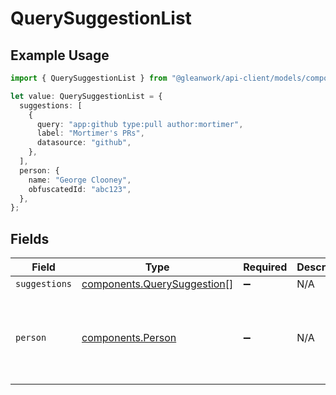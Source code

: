 # QuerySuggestionList

## Example Usage

```typescript
import { QuerySuggestionList } from "@gleanwork/api-client/models/components";

let value: QuerySuggestionList = {
  suggestions: [
    {
      query: "app:github type:pull author:mortimer",
      label: "Mortimer's PRs",
      datasource: "github",
    },
  ],
  person: {
    name: "George Clooney",
    obfuscatedId: "abc123",
  },
};
```

## Fields

| Field                                                                      | Type                                                                       | Required                                                                   | Description                                                                | Example                                                                    |
| -------------------------------------------------------------------------- | -------------------------------------------------------------------------- | -------------------------------------------------------------------------- | -------------------------------------------------------------------------- | -------------------------------------------------------------------------- |
| `suggestions`                                                              | [components.QuerySuggestion](../../models/components/querysuggestion.md)[] | :heavy_minus_sign:                                                         | N/A                                                                        |                                                                            |
| `person`                                                                   | [components.Person](../../models/components/person.md)                     | :heavy_minus_sign:                                                         | N/A                                                                        | {<br/>"name": "George Clooney",<br/>"obfuscatedId": "abc123"<br/>}         |